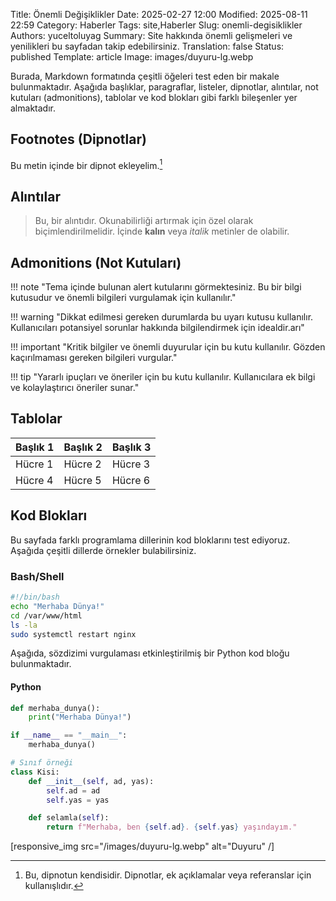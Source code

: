 Title: Önemli Değişiklikler
Date: 2025-02-27 12:00
Modified: 2025-08-11 22:59
Category: Haberler
Tags: site,Haberler
Slug: onemli-degisiklikler
Authors: yuceltoluyag
Summary: Site hakkında önemli gelişmeleri ve yenilikleri bu sayfadan takip edebilirsiniz.
Translation: false
Status: published
Template: article
Image: images/duyuru-lg.webp

Burada, Markdown formatında çeşitli öğeleri test eden bir makale bulunmaktadır. Aşağıda başlıklar, paragraflar, listeler, dipnotlar, alıntılar, not kutuları (admonitions), tablolar ve kod blokları gibi farklı bileşenler yer almaktadır.

## Footnotes (Dipnotlar)

Bu metin içinde bir dipnot ekleyelim.[^1]

[^1]: Bu, dipnotun kendisidir. Dipnotlar, ek açıklamalar veya referanslar için kullanışlıdır.

## Alıntılar

> Bu, bir alıntıdır. Okunabilirliği artırmak için özel olarak biçimlendirilmelidir. İçinde **kalın** veya _italik_ metinler de olabilir.

## Admonitions (Not Kutuları)

!!! note "Tema içinde bulunan alert kutularını görmektesiniz. Bu bir bilgi kutusudur ve önemli bilgileri vurgulamak için kullanılır."

!!! warning "Dikkat edilmesi gereken durumlarda bu uyarı kutusu kullanılır. Kullanıcıları potansiyel sorunlar hakkında bilgilendirmek için idealdir.arı"

!!! important "Kritik bilgiler ve önemli duyurular için bu kutu kullanılır. Gözden kaçırılmaması gereken bilgileri vurgular."

!!! tip "Yararlı ipuçları ve öneriler için bu kutu kullanılır. Kullanıcılara ek bilgi ve kolaylaştırıcı öneriler sunar."

## Tablolar

| Başlık 1 | Başlık 2 | Başlık 3 |
| -------- | -------- | -------- |
| Hücre 1  | Hücre 2  | Hücre 3  |
| Hücre 4  | Hücre 5  | Hücre 6  |

## Kod Blokları

Bu sayfada farklı programlama dillerinin kod bloklarını test ediyoruz. Aşağıda çeşitli dillerde örnekler bulabilirsiniz.

### Bash/Shell

```bash
#!/bin/bash
echo "Merhaba Dünya!"
cd /var/www/html
ls -la
sudo systemctl restart nginx
```

Aşağıda, sözdizimi vurgulaması etkinleştirilmiş bir Python kod bloğu bulunmaktadır.

#### Python

```python
def merhaba_dunya():
    print("Merhaba Dünya!")

if __name__ == "__main__":
    merhaba_dunya()

# Sınıf örneği
class Kisi:
    def __init__(self, ad, yas):
        self.ad = ad
        self.yas = yas

    def selamla(self):
        return f"Merhaba, ben {self.ad}. {self.yas} yaşındayım."
```

[responsive_img src="/images/duyuru-lg.webp" alt="Duyuru" /]
